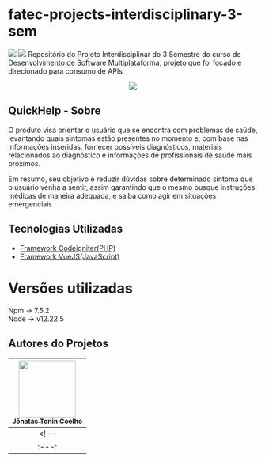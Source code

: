 # fatec-projects-interdisciplinary-3-sem
<img src="https://img.shields.io/static/v1?label=codeigniter&message=framework&color=blue&style=for-the-badge&logo=CODEIGNITTER"/>

<img src="https://img.shields.io/static/v1?label=VueJS&message=framework&color=blue&style=for-the-badge&logo=VUEJS"/>
Repositório do Projeto Interdisciplinar do 3 Semestre do curso de Desenvolvimento de Software Multiplataforma, projeto que foi focado e direcionado para consumo de APIs
<br>
<p align="center">
<img src="http://img.shields.io/static/v1?label=STATUS&message=EM%20DESENVOLVIMENTO&color=GREEN&style=for-the-badge"/>
</p>

## QuickHelp - Sobre
<p>O produto visa orientar o usuário que se encontra com problemas de saúde, levantando quais sintomas estão presentes no momento e, com base nas informações inseridas, fornecer possíveis diagnósticos, materiais relacionados ao diagnóstico e informações de profissionais de saúde mais próximos. <br>

Em resumo, seu objetivo é reduzir dúvidas sobre determinado sintoma que o usuário venha a sentir, assim garantindo que o mesmo busque instruções médicas de maneira adequada, e saiba como agir em situações emergenciais</p>

## Tecnologias Utilizadas

- [Framework Codeigniter(PHP)](https://codeigniter.com/)
- [Framework VueJS(JavaScript)](https://vuejs.org/guide/introduction.html)

# Versões utilizadas
Npm -> 7.5.2 <br>
Node -> v12.22.5 <br>

## Autores do Projetos

[<img src="https://avatars2.githubusercontent.com/u/46378210?s=400&u=071f7791bb03f8e102d835bdb9c2f0d3d24e8a34&v=" width=115 > <br> <sub> Jônatas Tonin Coelho </sub>](https://github.com/JonatasTCoelho) |
| :---: |  
<!-- | [<img src="https://avatars.githubusercontent.com/u/37356058?v=4" width=115><br><sub>Caroliny Franca</sub>](https://github.com/CarolinyFranca) |  [<img src="https://avatars.githubusercontent.com/u/30351153?v=4" width=115><br><sub>Jamile de Souza</sub>](https://github.com/0502j) |  [<img src="https://avatars.githubusercontent.com/u/8989346?v=4" width=115><br><sub>Karen Letícia</sub>](https://github.com/Karen-HerOAcEDucK) | [<img src="https://avatars.githubusercontent.com/u/30351153?v=4" width=115><br><sub>Jônatas Tonin Coelho</sub>](https://github.com/JonatasTCoelho) |
| :---: | :---: | :---: | -->
